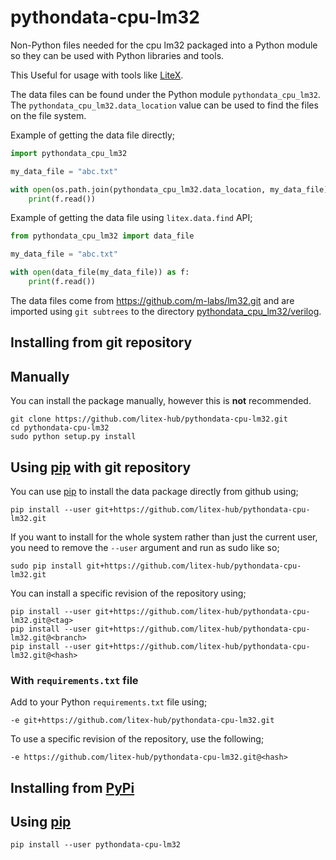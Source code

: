 # pythondata-cpu-lm32

Non-Python  files needed for the cpu lm32 packaged
into a Python module so they can be used with Python libraries and tools.

This Useful for usage with tools like
[LiteX](https://github.com/enjoy-digital/litex.git).

The data files can be found under the Python module `pythondata_cpu_lm32`. The
`pythondata_cpu_lm32.data_location` value can be used to find the files on the file
system.

Example of getting the data file directly;
```python
import pythondata_cpu_lm32

my_data_file = "abc.txt"

with open(os.path.join(pythondata_cpu_lm32.data_location, my_data_file)) as f:
    print(f.read())
```

Example of getting the data file using `litex.data.find` API;
```python
from pythondata_cpu_lm32 import data_file

my_data_file = "abc.txt"

with open(data_file(my_data_file)) as f:
    print(f.read())
```


The data files come from https://github.com/m-labs/lm32.git
and are imported using `git subtrees` to the directory
[pythondata_cpu_lm32/verilog](pythondata_cpu_lm32/verilog).



## Installing from git repository

## Manually

You can install the package manually, however this is **not** recommended.

```
git clone https://github.com/litex-hub/pythondata-cpu-lm32.git
cd pythondata-cpu-lm32
sudo python setup.py install
```

## Using [pip](https://pip.pypa.io/) with git repository

You can use [pip](https://pip.pypa.io/) to install the data package directly
from github using;

```
pip install --user git+https://github.com/litex-hub/pythondata-cpu-lm32.git
```

If you want to install for the whole system rather than just the current user,
you need to remove the `--user` argument and run as sudo like so;

```
sudo pip install git+https://github.com/litex-hub/pythondata-cpu-lm32.git
```

You can install a specific revision of the repository using;
```
pip install --user git+https://github.com/litex-hub/pythondata-cpu-lm32.git@<tag>
pip install --user git+https://github.com/litex-hub/pythondata-cpu-lm32.git@<branch>
pip install --user git+https://github.com/litex-hub/pythondata-cpu-lm32.git@<hash>
```

### With `requirements.txt` file

Add to your Python `requirements.txt` file using;
```
-e git+https://github.com/litex-hub/pythondata-cpu-lm32.git
```

To use a specific revision of the repository, use the following;
```
-e https://github.com/litex-hub/pythondata-cpu-lm32.git@<hash>
```

## Installing from [PyPi](https://pypi.org/project/pythondata-cpu-lm32/)

## Using [pip](https://pip.pypa.io/)

```
pip install --user pythondata-cpu-lm32
```

